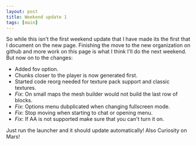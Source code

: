 ```yaml
---
layout: post
title: Weekend update 1
tags: [main]
---
```


So while this isn't the first weekend update that I have made its the first
that I document on the new page. Finishing the move to the new organization
on github and more work on this page is what I think I'll do the next
weekend. But now on to the changes:

 * Added fov option.
 * Chunks closer to the player is now generated first.
 * Started code reorg needed for texture pack support and classic textures.
 * _Fix_: On small maps the mesh builder would not build the last row of blocks.
 * _Fix_: Options menu dubplicated when changing fullscreen mode.
 * _Fix_: Stop moving when starting to chat or opening menu.
 * _Fix_: If AA is not supported make sure that you can't turn it on.

Just run the launcher and it should update automatically! Also Curiosity on Mars!
